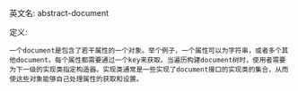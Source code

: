 英文名: abstract-document

定义: 
```
一个document是包含了若干属性的一个对象。举个例子，一个属性可以为字符串，或者多个其他document。每个属性都需要通过一个key来获取。当遍历构建document树时，使用者需要为下一级的实现类指定构造器。实现类通常是一些实现了document接口的实现类的集合，从而使这些对象能够自己处理属性的获取和设置。
```



